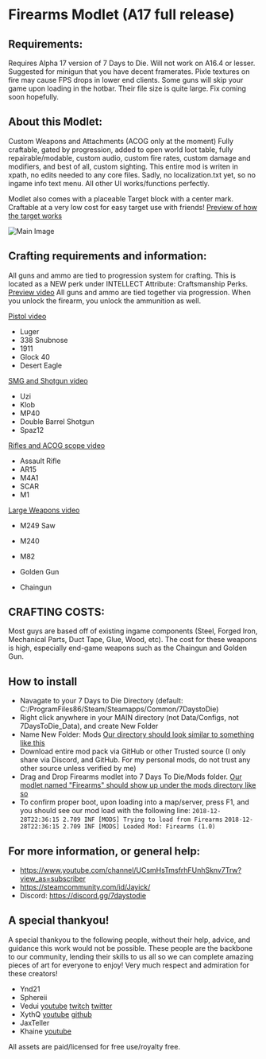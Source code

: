 


# Firearms Modlet (A17 full release)

## Requirements:
Requires Alpha 17 version of 7 Days to Die. Will not work on A16.4 or lesser.
Suggested for minigun that you have decent framerates. Pixle textures on fire may cause FPS drops in lower end clients.
Some guns will skip your game upon loading in the hotbar. Their file size is quite large. Fix coming soon hopefully.

## About this Modlet:
Custom Weapons and Attachments (ACOG only at the moment)
Fully craftable, gated by progression, added to open world loot table, fully repairable/modable, custom audio, custom fire rates, custom damage and modifiers, and best of all, custom sighting.
This entire mod is writen in xpath, no edits needed to any core files. Sadly, no localization.txt yet, so no ingame info text menu. All other UI works/functions perfectly.

Modlet also comes with a placeable Target block with a center mark. Craftable at a very low cost for easy target use with friends! [Preview of how the target works](https://www.youtube.com/watch?v=YNcjQHJT3hE)

![Main Image](https://i.imgur.com/RvuLBup.png)

## Crafting requirements and information:
All guns and ammo are tied to progression system for crafting. This is located as a NEW perk under INTELLECT Attribute: Craftsmanship Perks. [Preview video](https://www.youtube.com/watch?v=Ca4bFOUGNZs)
All guns and ammo are tied together via progression. When you unlock the firearm, you unlock the ammunition as well.


[Pistol video](https://www.youtube.com/watch?v=AlLnYDOpWfA)
- Luger
- 338 Snubnose
- 1911
- Glock 40
- Desert Eagle


[SMG and Shotgun video](https://www.youtube.com/watch?v=LpDKkGG8qmY)
- Uzi
- Klob
- MP40
- Double Barrel Shotgun
- Spaz12

[Rifles and ACOG scope video](https://www.youtube.com/watch?v=XfSJtoid9qw&t=1s)
- Assault Rifle
- AR15
- M4A1
- SCAR
- M1

[Large Weapons video](https://www.youtube.com/watch?v=pXYxlZl0lSA)
- M249 Saw
- M240
- M82

- Golden Gun
- Chaingun


## CRAFTING COSTS:

Most guys are based off of existing ingame components (Steel, Forged Iron, Mechanical Parts, Duct Tape, Glue, Wood, etc). The cost for these weapons is high, especially end-game weapons such as the Chaingun and Golden Gun.


## How to install
- Navagate to your 7 Days to Die Directory (default: C:/ProgramFiles86/Steam/Steamapps/Common/7DaystoDie)
- Right click anywhere in your MAIN directory (not Data/Configs, not 7DaysToDie_Data), and create New Folder 
- Name New Folder: Mods [Our directory should look similar to something like this](https://imgur.com/a/pm5sJKc)
- Download entire mod pack via GitHub or other Trusted source (I only share via Discord, and GitHub. For my personal mods, do not trust any other source unless verified by me)
- Drag and Drop Firearms modlet into 7 Days To Die/Mods folder. [Our modlet named "Firearms" should show up under the mods directory like so](https://imgur.com/a/YtYmNW3)
- To confirm proper boot, upon loading into a map/server, press F1, and you should see our mod load with the following line: 
`2018-12-28T22:36:15 2.709 INF [MODS] Trying to load from Firearms`
`2018-12-28T22:36:15 2.709 INF [MODS] Loaded Mod: Firearms (1.0)`

## For more information, or general help:
- https://www.youtube.com/channel/UCsmHsTmsfrhFUnhSknv7Trw?view_as=subscriber
- https://steamcommunity.com/id/Jayick/
- Discord: https://discord.gg/7daystodie

## A special thankyou!
A special thankyou to the following people, without their help, advice, and guidance this work would not be possible. These people are the backbone to our community, lending their skills to us all so we can complete amazing pieces of art for everyone to enjoy! Very much respect and admiration for these creators!
- Ynd21
- Sphereii
- Vedui
[youtube](https://www.youtube.com/channel/UC9DgwaUiqcNO9oUuiFQMh6w)
[twitch](https://www.twitch.tv/Vedui42)
[twitter](https://twitter.com/Vedui42)
- XythQ 
[youtube](https://www.youtube.com/channel/UCUAR3Bc_Z97lyT4zeI3-dcg) 
[github](https://github.com/7D2D)
- JaxTeller
- Khaine 
[youtube](https://www.youtube.com/channel/UC3yu4ucbt_3_KJAki5jncBg)

All assets are paid/licensed for free use/royalty free. 
